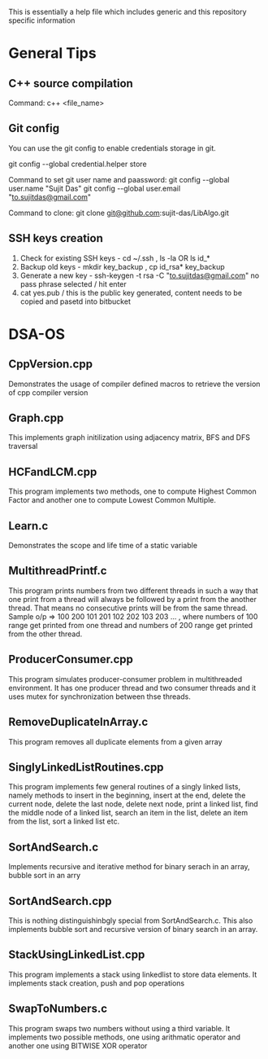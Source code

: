 This is essentially a help file which includes generic and this repository specific information

# General Tips

## C++ source compilation

Command: c++ <file_name>

## Git config

You can use the git config to enable credentials storage in git.

git config --global credential.helper store

Command to set git user name and paassword:
git config --global user.name "Sujit Das"
git config --global user.email "to.sujitdas@gmail.com"

Command to clone: git clone git@github.com:sujit-das/LibAlgo.git

## SSH keys creation

1. Check for existing SSH keys - cd ~/.ssh , ls -la OR ls id_*
2. Backup old keys - mkdir key_backup , cp id_rsa* key_backup
3. Generate a new key - 
   ssh-keygen -t rsa -C "to.sujitdas@gmail.com"
   no pass phrase selected / hit enter
4. cat yes.pub   / this is the public key generated, content needs to be copied and pasetd into bitbucket
 
# DSA-OS

## CppVersion.cpp

Demonstrates the usage of compiler defined macros to retrieve the version of cpp compiler version

## Graph.cpp

This implements graph initilization using adjacency matrix, BFS and DFS traversal

## HCFandLCM.cpp

This program implements two methods, one to compute Highest Common Factor and another one to compute Lowest Common Multiple.

## Learn.c

Demonstrates the scope and life time of a static variable

## MultithreadPrintf.c

This program prints numbers from two different threads in such a way that one print from a thread will always be followed by a print from the another thread.
That means no consecutive prints will be from the same thread.
Sample o/p => 100
              200
              101
              201
              102
              202
              103
              203
              ...
              , where numbers of 100 range get printed from one thread and numbers of 200 range get printed from the other thread.

## ProducerConsumer.cpp

This program simulates producer-consumer problem in multithreaded environment. It has one producer thread and two consumer threads and it uses mutex for synchronization between thse threads.
              
## RemoveDuplicateInArray.c

This program removes all duplicate elements from a given array

## SinglyLinkedListRoutines.cpp

This program implements few general routines of a singly linked lists, namely methods to insert in the beginning, insert at the end, delete the current node, delete the last node, delete next node, print a linked list, find the middle node of a linked list, search an item in the list, delete an item from the list, sort a linked list etc.

## SortAndSearch.c

Implements recursive and iterative method for binary serach in an array, bubble sort in an arry

## SortAndSearch.cpp

This is nothing distinguishinbgly special from SortAndSearch.c. This also implements bubble sort and recursive version of binary search in an array.

## StackUsingLinkedList.cpp

This program implements a stack using linkedlist to store data elements. It implements stack creation, push and pop operations

## SwapToNumbers.c

This program swaps two numbers without using a third variable. It implements two possible methods, one using arithmatic operator and another one using BITWISE XOR operator
